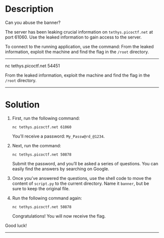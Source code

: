 # Description

Can you abuse the banner?

The server has been leaking crucial information on `tethys.picoctf.net` at port 61060. Use the leaked information to gain access to the server.

To connect to the running application, use the command:
From the leaked information, exploit the machine and find the flag in the `/root` directory.

---
nc tethys.picoctf.net 54451

From the leaked information, exploit the machine and find the flag in the `/root` directory.

---

# Solution

1. First, run the following command:
    ```
    nc tethys.picoctf.net 61060
    ```
    You'll receive a password: `My_Passw@rd_@1234`.

2. Next, run the command:
    ```
    nc tethys.picoctf.net 50878
    ```
    Submit the password, and you’ll be asked a series of questions. You can easily find the answers by searching on Google.

3. Once you’ve answered the questions, use the shell code to move the content of `script.py` to the current directory. Name it `banner`, but be sure to keep the original file.

4. Run the following command again:
    ```
    nc tethys.picoctf.net 50878
    ```
    Congratulations! You will now receive the flag.

Good luck!

---

